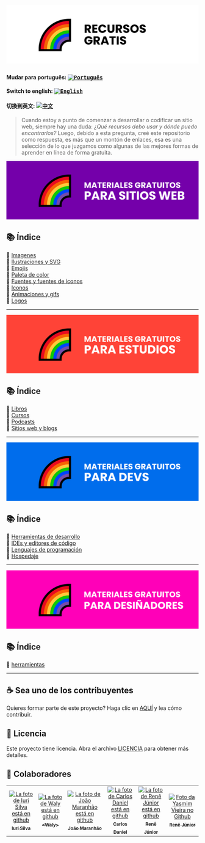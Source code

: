 <h1 align="center">
  <img src="assets/image/logoes.png">
</h1>

#### Mudar para português: <kbd>[<img title="Português" alt="Português" src="../../flags/br.jpg" width="22">](../../README.md)</kbd>

#### Switch to english: <kbd>[<img title="English" alt="English" src="../../flags/eua.png" width="22">](../english/README.en.md)</kbd>

#### 切換到英文: <kbd>[<img title="中文" alt="中文" src="../../flags/cn.png" width="22">](../中文/README.cn.md)</kbd>

> Cuando estoy a punto de comenzar a desarrollar o codificar un sitio web, siempre hay una duda: <i> ¿Qué recursos debo usar y dónde puedo encontrarlos?</i>
> Luego, debido a esta pregunta, creé este repositorio como respuesta, es más que un montón de enlaces, esa es una selección de lo que juzgamos como algunas de las mejores formas de aprender en línea de forma gratuita.

<img src="assets/image/banner1es.png">

## 📚 Índice

🔖 [Imagenes](pages/materiales-gratuitos-para-sitio-web.es.md#-imagenes)<br>
🔖 [Ilustraciones y SVG](pages/materiales-gratuitos-para-sitio-web.es.md#-ilustraciones-y-svg)<br>
🔖 [Emojis](pages/materiales-gratuitos-para-sitio-web.es.md#-emojis)<br>
🔖 [Paleta de color](pages/materiales-gratuitos-para-sitio-web.es.md#-paleta-de-color)<br>
🔖 [Fuentes y fuentes de iconos](pages/materiales-gratuitos-para-sitio-web.es.md#-fuentes-y-fuentes-de-iconos)<br>
🔖 [Iconos](pages/materiales-gratuitos-para-sitio-web.es.md#-iconos)<br>
🔖 [Animaciones y gifs](pages/materiales-gratuitos-para-sitio-web.es.md#-animaciones-y-gifs)<br>
🔖 [Logos](pages/materiales-gratuitos-para-sitio-web.es.md#-logos)<br>

---

<img src="assets/image/banner2es.png">

## 📚 Índice

🔖 [Libros](pages/materiales-gratuitos-para-estudios.es.md#-libros)<br>
🔖 [Cursos](pages/materiales-gratuitos-para-estudios.es.md#-cursos)<br>
🔖 [Podcasts](pages/materiales-gratuitos-para-estudios.es.md#-podcasts)<br>
🔖 [Sitios web y blogs](pages/materiales-gratuitos-para-estudios.es.md#-sitios-web-y-blogs)<br>

---

<img src="assets/image/banner3es.png">

## 📚 Índice

🔖 [Herramientas de desarrollo](pages/materiales-gratuitos-para-desarrolladores.es.md#-herramientas-de-desarrollo)<br>
🔖 [IDEs y editores de código](pages/materiales-gratuitos-para-desarrolladores.es.md#-ides-y-editores-de-codigo)<br>
🔖 [Lenguajes de programación](pages/materiales-gratuitos-para-desarrolladores.es.md#-lenguajes-de-programacion)<br>
🔖 [Hospedaje](pages/materiales-gratuitos-para-desarrolladores.es.md#-hospedaje)<br>

---

<img src="assets/image/banner4es.png">

## 📚 Índice

🔖 [herramientas](pages/materiales-gratuitos-para-disenadores.es.md#-herramientas)<br>

---

## ☕ Sea uno de los contribuyentes

Quieres formar parte de este proyecto? Haga clic en [AQUÍ](CONTRIBUTING.es.md) y lea cómo contribuir.<br>

## 🍜 Licencia

Este proyecto tiene licencia. Abra el archivo [LICENCIA](LICENSE.es.md) para obtener más detalles.<br>

## 🦄 Colaboradores

<table>
  <tr>
    <td align="center">
      <a href="https://github.com/iuricode">
        <img src="https://avatars3.githubusercontent.com/u/31936044" width="100px;" alt="La foto de Iuri Silva está en github"/><br>
        <sub>
          <b>Iuri Silva</b>
        </sub>
      </a>
    </td>
    <td align="center">
      <a href="https://github.com/walysonfelipe">
        <img src="https://avatars1.githubusercontent.com/u/35854466" width="100px;" alt="La foto de Waly está en github"/><br>
        <sub>
          <b><<!---->Waly></b>
        </sub>
      </a><br>
    </td>
    <td align="center">
      <a href="https://github.com/joaomaranhao">
        <img src="https://avatars0.githubusercontent.com/u/31970285" width="100px;" alt="La foto de João Maranhão está en github"/><br>
        <sub>
          <b>João Maranhão</b>
        </sub>
      </a><br>
    </td>
    <td align="center">
      <a href="https://github.com/z3ox1s">
        <img src="https://avatars0.githubusercontent.com/u/66672234" width="100px;" alt="La foto de Carlos Daniel está en github"/><br>
        <sub>
          <b>Carlos Daniel</b>
        </sub>
      </a><br>
    </td>
    <td align="center">
      <a href="https://github.com/reness0">
        <img src="https://avatars0.githubusercontent.com/u/49681380" width="100px;" alt="La foto de Renê Júnior está en github"/><br>
        <sub>
          <b>Renê Júnior</b>
        </sub>
      </a><br>
    </td>
    <td align="center">
      <a href="https://github.com/YasmimVieira">
        <img src="https://avatars.githubusercontent.com/u/47395019" width="100px;" alt="Foto da Yasmim Vieira no Github"/><br>
        <sub>
          <b>Renê Júnior</b>
        </sub>
      </a><br>
    </td>
  </tr>
</table>